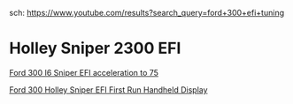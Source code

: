 sch: https://www.youtube.com/results?search_query=ford+300+efi+tuning

# Holley Sniper 2300 EFI
[Ford 300 I6 Sniper EFI acceleration to 75](https://youtu.be/Ah7alvyiYT0)

[Ford 300 Holley Sniper EFI First Run Handheld Display](https://youtu.be/YQS-VFRSPIo)
